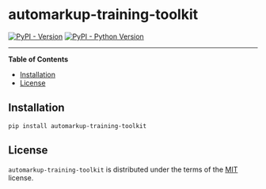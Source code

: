 # automarkup-training-toolkit

[![PyPI - Version](https://img.shields.io/pypi/v/automarkup-training-toolkit.svg)](https://pypi.org/project/automarkup-training-toolkit)
[![PyPI - Python Version](https://img.shields.io/pypi/pyversions/automarkup-training-toolkit.svg)](https://pypi.org/project/automarkup-training-toolkit)

-----

**Table of Contents**

- [Installation](#installation)
- [License](#license)

## Installation

```console
pip install automarkup-training-toolkit
```

## License

`automarkup-training-toolkit` is distributed under the terms of the [MIT](https://spdx.org/licenses/MIT.html) license.
